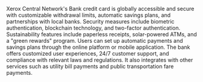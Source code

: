 Xerox Central Network's Bank credit card is globally accessible and secure with customizable withdrawal limits, automatic savings plans, and partnerships with local banks. Security measures include biometric authentication, blockchain technology, and two-factor authentication. Sustainability features include paperless receipts, solar-powered ATMs, and a "green rewards" program. Users can set up automatic payments and savings plans through the online platform or mobile application. The bank offers customized user experiences, 24/7 customer support, and compliance with relevant laws and regulations. It also integrates with other services such as utility bill payments and public transportation fare payments.

